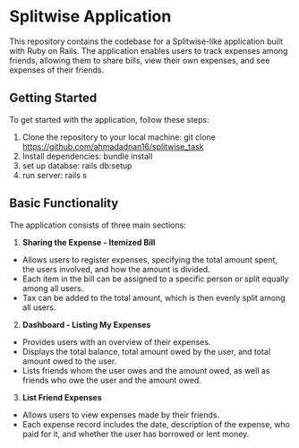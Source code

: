  # Splitwise Application

This repository contains the codebase for a Splitwise-like application built with Ruby on Rails. The application enables users to track expenses among friends, allowing them to share bills, view their own expenses, and see expenses of their friends.

## Getting Started

To get started with the application, follow these steps:

1. Clone the repository to your local machine:
   git clone https://github.com/ahmadadnan16/splitwise_task
2. Install dependencies: bundle install
3. set up databse: rails db:setup
4. run server: rails s


## Basic Functionality

The application consists of three main sections:

1. **Sharing the Expense - Itemized Bill**
- Allows users to register expenses, specifying the total amount spent, the users involved, and how the amount is divided.
- Each item in the bill can be assigned to a specific person or split equally among all users.
- Tax can be added to the total amount, which is then evenly split among all users.

2. **Dashboard - Listing My Expenses**
- Provides users with an overview of their expenses.
- Displays the total balance, total amount owed by the user, and total amount owed to the user.
- Lists friends whom the user owes and the amount owed, as well as friends who owe the user and the amount owed.

3. **List Friend Expenses**
- Allows users to view expenses made by their friends.
- Each expense record includes the date, description of the expense, who paid for it, and whether the user has borrowed or lent money.
